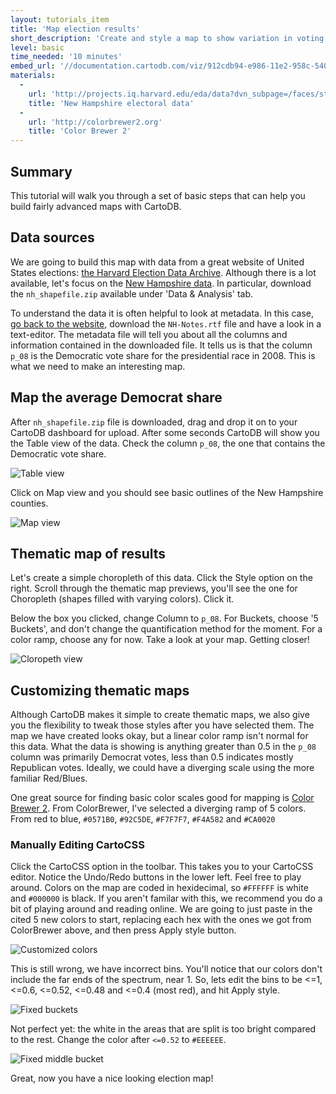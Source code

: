 ```yaml
---
layout: tutorials_item
title: 'Map election results'
short_description: 'Create and style a map to show variation in voting in a presidential election'
level: basic
time_needed: '10 minutes'
embed_url: '//documentation.cartodb.com/viz/912cdb94-e986-11e2-958c-5404a6a683d5/embed_map?title=false&description=true&search=false&shareable=true&cartodb_logo=false&layer_selector=false&legends=true&scrollwheel=false&fullscreen=true&sublayer_options=1&sw_lat=42.89206418807337&sw_lon=-72.36968994140624&ne_lat=43.26120612479979&ne_lon=-70.74920654296875'
materials:
  -
    url: 'http://projects.iq.harvard.edu/eda/data?dvn_subpage=/faces/study/StudyPage.xhtml?globalId=hdl:1902.1/16219&studyListingIndex=12_3643e60d8277429cf0ef2e3af640'
    title: 'New Hampshire electoral data'
  -
    url: 'http://colorbrewer2.org'
    title: 'Color Brewer 2'
---
```


## Summary

This tutorial will walk you through a set of basic steps that can help you build fairly advanced maps with CartoDB.

## Data sources

We are going to build this map with data from a great website of United States elections: [the Harvard Election Data Archive](http://projects.iq.harvard.edu/eda/). Although there is a lot available, let's focus on the [New Hampshire data](http://projects.iq.harvard.edu/eda/data?dvn_subpage=/faces/study/StudyPage.xhtml?globalId=hdl:1902.1/16219&studyListingIndex=12_3643e60d8277429cf0ef2e3af640). In particular, download the `nh_shapefile.zip` available under 'Data & Analysis' tab.

To understand the data it is often helpful to look at metadata. In this case, [go back to the website](http://projects.iq.harvard.edu/eda/data?dvn_subpage=/faces/study/StudyPage.xhtml?globalId=hdl:1902.1/16219&studyListingIndex=12_3643e60d8277429cf0ef2e3af640), download the `NH-Notes.rtf` file and have a look in a text-editor. The metadata file will tell you about all the columns and information contained in the downloaded file. It tells us is that the column `p_08` is the Democratic vote share for the presidential race in 2008. This is what we need to make an interesting map.

## Map the average Democrat share

After `nh_shapefile.zip` file is downloaded, drag and drop it on to your CartoDB dashboard for upload. After some seconds CartoDB will show you the <span class="ui_element" data-element="table_view">Table view</span> of the data. Check the column `p_08`, the one that contains the Democratic vote share.

<p class="wrap-border"><img src="{{ '/img/layout/tutorials/electoral_map/img1.png' | prepend: site.baseurl }}" alt="Table view" /></p>

Click on <span class="ui_element" data-element="map_view">Map view</span> and you should see basic outlines of the New Hampshire counties.

<p class="wrap-border"><img src="{{ '/img/layout/tutorials/electoral_map/img2.png' | prepend: site.baseurl }}" alt="Map view" /></p>

## Thematic map of results

Let's create a simple choropleth of this data. Click the <span class="ui_element" data-element="style_option">Style option</span> on the right. Scroll through the thematic map previews, you'll see the one for <span class="ui_element" data-element="cloropeth">Choropleth</span> (shapes filled with varying colors). Click it.

Below the box you clicked, change Column to `p_08`. For Buckets, choose '5 Buckets', and don't change the quantification method for the moment. For a color ramp, choose any for now. Take a look at your map. Getting closer!

<p class="wrap-border"><img src="{{ '/img/layout/tutorials/electoral_map/img3.png' | prepend: site.baseurl }}" alt="Cloropeth view" /></p>

## Customizing thematic maps

Although CartoDB makes it simple to create thematic maps, we also give you the flexibility to tweak those styles after you have selected them. The map we have created looks okay, but a linear color ramp isn't normal for this data. What the data is showing is anything greater than 0.5 in the `p_08` column was primarily Democrat votes, less than 0.5 indicates mostly Republican votes. Ideally, we could have a diverging scale using the more familiar Red/Blues.

One great source for finding basic color scales good for mapping is [Color Brewer 2](http://colorbrewer2.org/). From ColorBrewer, I've selected a diverging ramp of 5 colors. From red to blue, `#0571B0`, `#92C5DE`, `#F7F7F7`, `#F4A582` and `#CA0020`

### Manually Editing CartoCSS

Click the <span class="ui_element" data-element="carto_tab">CartoCSS option</span> in the toolbar. This takes you to your CartoCSS editor. Notice the <span class="ui_element" data-element="undo_redo">Undo/Redo buttons</span>  in the lower left. Feel free to play around. Colors on the map are coded in hexidecimal, so `#FFFFFF` is white and `#000000` is black. If you aren't familar with this, we recommend you do a bit of playing around and reading online. We are going to just paste in the cited 5 new colors to start, replacing each hex with the ones we got from ColorBrewer above, and then press <span class="ui_element" data-element="apply_style">Apply style</span> button.

<p class="wrap-border"><img src="{{ '/img/layout/tutorials/electoral_map/img4.png' | prepend: site.baseurl }}" alt="Customized colors" /></p>

This is still wrong, we have incorrect bins. You'll notice that our colors don't include the far ends of the spectrum, near 1. So, lets edit the bins to be <=1, <=0.6, <=0.52, <=0.48 and <=0.4 (most red), and hit  <span class="ui_element" data-element="apply_style">Apply style</span>.

<p class="wrap-border"><img src="{{ '/img/layout/tutorials/electoral_map/img5.png' | prepend: site.baseurl }}" alt="Fixed buckets" /></p>

Not perfect yet: the white in the areas that are split is too bright compared to the rest. Change the color after `<=0.52` to `#EEEEEE`.

<p class="wrap-border"><img src="{{ '/img/layout/tutorials/electoral_map/img6.png' | prepend: site.baseurl }}" alt="Fixed middle bucket" /></p>

Great, now you have a nice looking election map!
